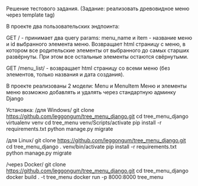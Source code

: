 Решение тестового задания.
(Задание: реализовать древовидное меню через template tag)

В проекте два пользовательских эндпоинта:

  GET / - принимает два query params: menu_name и item - название меню и id выбранного элемента меню. 
          Возвращает html страницу с меню, в котором все родительские элементы от выбранного до самых старших развёрнуты. При этом все остальные элементы остаются свёрнутыми.

  GET /menu_list/ - возвращает html страницу со всеми меню (без элементов, только названия и дата создания).

В проекте реализованы 2 модели: Menu и MenuItem
Меню и элементы меню возможно добавлять и удалять через стандартную админку Django

Установка:
/для Windows/
git clone https://github.com/leggongum/tree_menu_django.git
cd tree_menu_django
virtualenv venv
cd tree_menu
venv/Scripts/activate
pip install -r requirements.txt
python manage.py migrate

/для Linux/
git clone https://github.com/leggongum/tree_menu_django.git
cd tree_menu_django
. venv/bin/activate
pip install -r requirements.txt
python manage.py migrate

/через Docker/
git clone https://github.com/leggongum/tree_menu_django.git
cd tree_menu_django
docker build . -t tree_menu
docker run -p 8000:8000 tree_menu

